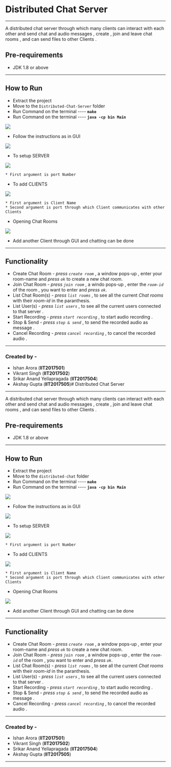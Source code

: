 # Distributed Chat Server 
------------------------------------------------------------------------------------------------

A distributed chat server through which many clients can interact with each other and send chat and
audio messages , create , join and leave chat rooms , and can send files to other Clients .

## Pre-requirements


* JDK 1.8 or above
------------------------------------------------------------------------------------------------

## How to Run

* Extract the project 
* Move to the `Distributed-Chat-Server` folder
* Run Command on the terminal ---- **`make`**
* Run Command on the terminal ----  **`java -cp bin Main`**


<img src ="terminal.png">


* Follow the instructions as in GUI


<img src ="home_page.png">


* To setup SERVER


<img src ="server_read.png">


    * First argument is port Number 

* To add CLIENTS


<img src ="client_home.png">


    * First argument is Client Name
    * Second argument is port through which Client communicates with other Clients



* Opening Chat Rooms



<img src ="newclient.png">


* Add another Client through GUI and chatting can be done

---------------------------------------------------------------------------------------------------

## Functionality

* Create Chat Room - *press  `create room`* , a window pops-up , enter your room-name  and *press `ok`* to create a new chat room.
* Join Chat Room - *press  `join room`* , a windo pops-up , enter the *`room-id`* of the room , you want to enter and *press `ok`*.
* List Chat Room(s) - *press  `list rooms`* , to see all the current *Chat rooms* with their *room-id* in the paranthesis.
* List User(s) - *press  `list users`* , to see all the current users connected to that server .
* Start Recording - *press  `start recording`*  , to start audio recording .
* Stop & Send - *press  `stop & send`* , to send the recorded audio as message .
* Cancel Recording - *press  `cancel recording`* , to cancel the recorded audio .
-----------------------------------------------------------------------------------------------------

### Created by -
* Ishan Arora (**IIT2017501**)
* Vikrant Singh (**IIT2017502**)
* Srikar Anand Yellapragada (**IIT2017504**)
* Akshay Gupta (**IIT2017505**)# Distributed Chat Server 
------------------------------------------------------------------------------------------------

A distributed chat server through which many clients can interact with each other and send chat and
audio messages , create , join and leave chat rooms , and can send files to other Clients .

## Pre-requirements


* JDK 1.8 or above
------------------------------------------------------------------------------------------------

## How to Run

* Extract the project 
* Move to the `distributed-chat` folder
* Run Command on the terminal ---- **`make`**
* Run Command on the terminal ----  **`java -cp bin Main`**


<img src ="terminal.png">


* Follow the instructions as in GUI


<img src ="home_page.png">


* To setup SERVER


<img src ="server_read.png">


    * First argument is port Number 

* To add CLIENTS


<img src ="client_home.png">


    * First argument is Client Name
    * Second argument is port through which Client communicates with other Clients



* Opening Chat Rooms



<img src ="newclient.png">


* Add another Client through GUI and chatting can be done

---------------------------------------------------------------------------------------------------

## Functionality

* Create Chat Room - *press  `create room`* , a window pops-up , enter your room-name  and *press `ok`* to create a new chat room.
* Join Chat Room - *press  `join room`* , a window pops-up , enter the *`room-id`* of the room , you want to enter and *press `ok`*.
* List Chat Room(s) - *press  `list rooms`* , to see all the current *Chat rooms* with their *room-id* in the paranthesis.
* List User(s) - *press  `list users`* , to see all the current users connected to that server .
* Start Recording - *press  `start recording`*  , to start audio recording .
* Stop & Send - *press  `stop & send`* , to send the recorded audio as message .
* Cancel Recording - *press  `cancel recording`* , to cancel the recorded audio .
-----------------------------------------------------------------------------------------------------

### Created by -
* Ishan Arora (**IIT2017501**)
* Vikrant Singh (**IIT2017502**)
* Srikar Anand Yellapragada (**IIT2017504**)
* Akshay Gupta (**IIT2017505**) 
------------------------------------------------------------------------------------------------

